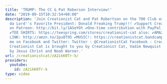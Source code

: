 ```yaml
---
title: 'TRUMP: The CC & Pat Roberson Interview!'
date: "2019-09-15T10:32:54+08:00"
description: 'Join Creationist Cat and Pat Robertson on the 700 Club as we interview
  da Lord''s Favorite President: Donald Freaking Trump!!! ✔Support CreationistCat
  on Patreon: http://bit.ly/1ASeYOt ✔One-time contribution with PayPal: http://bit.ly/1eQR4sR
  ✔TEE SHIRTS: https://teespring.com/stores/creationist-cat also: ✔AMAZON AFFILLIATE
  LINK: http://amzn.to/2pu8T95 ✔MUSIC!: https://creationistcat.bandcamp.com/ Stalk
  me on Facebook and Twitter: Twitter : @CreationistCat Facebook : CreationistCat
  Creationist Cat is brought to you by Creationist Cat, Vadim Newquist and in part
  by Jesus Christ and Noah Warner.'
url: /creationistcat/zA2ikK0Tr-k/
providers:
  youtube:
    id: zA2ikK0Tr-k
type: video
---
```


